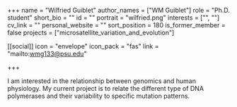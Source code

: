 +++
name = "Wilfried Guiblet"
author_names = ["WM Guiblet"]
role = "Ph.D. student"
short_bio = ""
id = ""
portrait = "wilfried.png"
interests = ["", ""]
cv_link = ""
personal_website = ""
sort_position = 180
is_former_member = false
projects = ["microsatellite_variation_and_evolution"]

[[social]]
    icon = "envelope"
    icon_pack = "fas"
    link = "mailto:wmg133@psu.edu"

+++

I am interested in the relationship between genomics and human
physiology.  My current project is to relate the different type of
DNA polymerases and their variability to specific mutation patterns.
